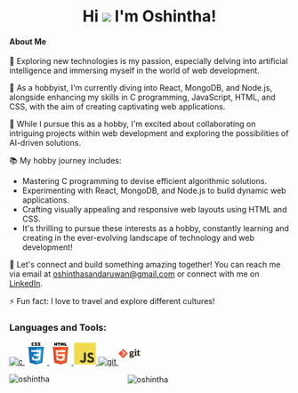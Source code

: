 <h1 align="center"> Hi <img src="https://raw.githubusercontent.com/MartinHeinz/MartinHeinz/master/wave.gif" width="30px"> I'm Oshintha! </h1> 
<h4>About Me</h4>

👀 Exploring new technologies is my passion, especially delving into artificial intelligence and immersing myself in the world of web development.

🌱 As a hobbyist, I'm currently diving into React, MongoDB, and Node.js, alongside enhancing my skills in C programming, JavaScript, HTML, and CSS, with the aim of creating captivating web applications.

💼 While I pursue this as a hobby, I'm excited about collaborating on intriguing projects within web development and exploring the possibilities of AI-driven solutions.

📚 My hobby journey includes:

- Mastering C programming to devise efficient algorithmic solutions.
- Experimenting with React, MongoDB, and Node.js to build dynamic web applications.
- Crafting visually appealing and responsive web layouts using HTML and CSS.
- It's thrilling to pursue these interests as a hobby, constantly learning and creating in the ever-evolving landscape of technology and web development!

💬 Let's connect and build something amazing together! You can reach me via email at [oshinthasandaruwan@gmail.com](mailto:oshinthasandaruwan@gmail.com) or connect with me on [LinkedIn](https://www.linkedin.com/in/oshintha-sandaruwan/).

⚡ Fun fact: I love to travel and explore different cultures!

<h3 align="left">Languages and Tools:</h3>
<p align="left"> 
   <a href="https://www.w3schools.com/c/" target="_blank" rel="noreferrer"> <img src="https://upload.wikimedia.org/wikipedia/commons/1/18/C_Programming_Language.svg" alt="c" width="40" height="40"/> </a>
   <a href="https://www.w3schools.com/css/" target="_blank" rel="noreferrer"> <img src="https://raw.githubusercontent.com/devicons/devicon/master/icons/css3/css3-original-wordmark.svg" alt="css3" width="40" height="40"/> </a> 
   <a href="https://www.w3schools.com/html/" target="_blank" rel="noreferrer"> <img src="https://raw.githubusercontent.com/devicons/devicon/master/icons/html5/html5-original-wordmark.svg" alt="html5" width="40" height="40"/> </a> 
   <a href="https://developer.mozilla.org/en-US/docs/Web/JavaScript" target="_blank" rel="noreferrer"> <img src="https://raw.githubusercontent.com/devicons/devicon/master/icons/javascript/javascript-original.svg" alt="javascript" width="40" height="40"/> </a>
   <a href="https://react.dev/learn" target="_blank" rel="noreferrer"> <img src="https://upload.wikimedia.org/wikipedia/commons/a/a7/React-icon.svg" alt="git" width="40" height="40"/> </a>
   <a href="https://git-scm.com/book/tr/v2/Customizing-Git-Git-Configuration" target="_blank" rel="noreferrer"> <img src="https://github.com/devicons/devicon/blob/master/icons/git/git-original-wordmark.svg" alt="git" width="40" height="40"/> </a>

<p><img align="left" width="41.5%" src="https://github-readme-stats.vercel.app/api/top-langs?username=oshintha&show_icons=true&locale=en&layout=compact" alt="oshintha" /></p>

<p>&nbsp;<img align="center" src="https://github-readme-stats.vercel.app/api?username=oshintha&show_icons=true&locale=en" alt="oshintha" /></p>

<!---
Oshintha/Oshintha is a ✨ special ✨ repository because its `README.md` (this file) appears on your GitHub profile.
You can click the Preview link to take a look at your changes.
--->
